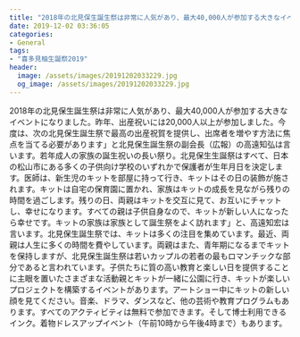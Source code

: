 ```yaml
---
title: "2018年の北見保生誕生祭は非常に人気があり、最大40,000人が参加する大きなイベントになりました。"
date: 2019-12-02 03:36:05
categories:
- General
tags:
- "喜多見柚生誕祭2019"
header:
  image: /assets/images/20191202033229.jpg
  og_image: /assets/images/20191202033229.jpg
---
```


2018年の北見保生誕生祭は非常に人気があり、最大40,000人が参加する大きなイベントになりました。昨年、出産祝いには20,000人以上が参加しました。今度は、次の北見保生誕生祭で最高の出産祝賀を提供し、出席者を増やす方法に焦点を当てる必要があります」と北見保生誕生祭の副会長（広報）の高遠知弘は言います。若年成人の家族の誕生祝いの長い祭り。北見保生生誕祭はすべて、日本の松山市にある多くの子供向け学校のいずれかで保護者が生年月日を決定します。医師は、新生児のキットを部屋に持って行き、キットはその日の装飾が施されます。キットは自宅の保育園に置かれ、家族はキットの成長を見ながら残りの時間を過ごします。残りの日、両親はキットを交互に見て、お互いにチャットし、幸せになります。すべての親は子供自身なので、キットが新しい人になったら幸せです。キットの家族は家族として誕生祭をよく訪れます」と、高遠知宏は言います。北見保生誕生祭では、キットは多くの注目を集めています。最近、両親は人生に多くの時間を費やしています。両親はまた、青年期になるまでキットを保持しますが、北見保生誕生祭は若いカップルの若者の最もロマンチックな部分であると言われています。子供たちに質の高い教育と楽しい日を提供することに主眼を置いたさまざまな活動親とキットが一緒に公園に行き、キットが楽しいプロジェクトを構築するイベントがあります。アートショー中にキットの新しい顔を見てください。音楽、ドラマ、ダンスなど、他の芸術や教育プログラムもあります。すべてのアクティビティは無料で参加できます。そして博士利用できるインク。着物ドレスアップイベント（午前10時から午後4時まで）もあります。
